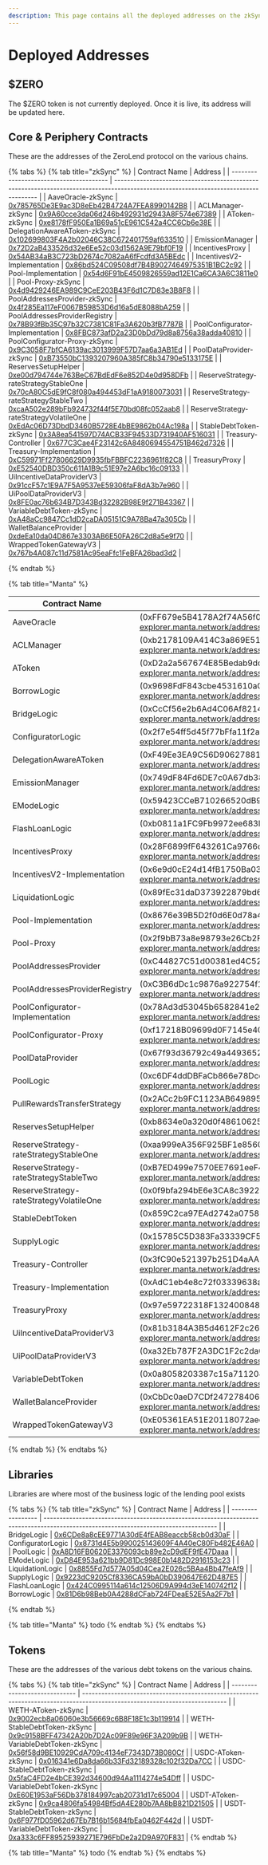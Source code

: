 ```yaml
---
description: This page contains all the deployed addresses on the zkSync chain
---
```


# Deployed Addresses

## $ZERO

The $ZERO token is not currently deployed. Once it is live, its address will be updated here.

## Core & Periphery Contracts

These are the addresses of the ZeroLend protocol on the various chains.

{% tabs %}
{% tab title="zkSync" %}
| Contract Name                           | Address                                                                                                                              |
| --------------------------------------- | ------------------------------------------------------------------------------------------------------------------------------------ |
| AaveOracle-zkSync                       | [0x785765De3E9ac3D8eEb42B4724A7FEA8990142B8](https://explorer.zksync.io/address/0x785765De3E9ac3D8eEb42B4724A7FEA8990142B8)          |
| ACLManager-zkSync                       | [0x9A60cce3da06d246b492931d2943A8F574e67389](https://explorer.zksync.io/address/0x9A60cce3da06d246b492931d2943A8F574e67389)          |
| AToken-zkSync                           | [0xe8178fF950Ea1B69a51cE961C542a4CC6Cb6e38E](https://explorer.zksync.io/address/0xe8178fF950Ea1B69a51cE961C542a4CC6Cb6e38E)          |
| DelegationAwareAToken-zkSync            | [0x102699803F4A2b02046C38C672401759af633510](https://explorer.zksync.io/address/0x102699803F4A2b02046C38C672401759af633510)          |
| EmissionManager                         | [0x72D2aB433526d32e6Ee52c03d1562A9E79bf0F19](https://explorer.zksync.io/address/0x72D2aB433526d32e6Ee52c03d1562A9E79bf0F19)          |
| IncentivesProxy                         | [0x54AB34aB3C723bD2674c7082aA6fFcdfd3A5BEdc](https://explorer.zksync.io/address/0x54AB34aB3C723bD2674c7082aA6fFcdfd3A5BEdc)          |
| IncentivesV2-Implementation             | [0x86bd524C09508df7B4B9027464975351B1BC2c92](https://explorer.zksync.io/address/0x86bd524C09508df7B4B9027464975351B1BC2c92)          |
| Pool-Implementation                     | [0x54d6F91bE4509826559ad12E1Ca6CA3A6C3811e0](https://explorer.zksync.io/address/0x54d6F91bE4509826559ad12E1Ca6CA3A6C3811e0)          |
| Pool-Proxy-zkSync                       | [0x4d9429246EA989C9CeE203B43F6d1C7D83e3B8F8](https://explorer.zksync.io/address/0x4d9429246EA989C9CeE203B43F6d1C7D83e3B8F8)          |
| PoolAddressesProvider-zkSync            | [0x4f285Ea117eF0067B59853D6d16a5dE8088bA259](https://explorer.zksync.io/address/0x4f285Ea117eF0067B59853D6d16a5dE8088bA259)          |
| PoolAddressesProviderRegistry           | [0x78B93fBb35C97b32C7381C81Fa3A620b3fB7787B](https://explorer.zksync.io/address/0x78B93fBb35C97b32C7381C81Fa3A620b3fB7787B)          |
| PoolConfigurator-Implementation         | [0x8FBC873afD2a23D0bDd79d8a8756a38adda40810](https://explorer.zksync.io/address/0x8FBC873afD2a23D0bDd79d8a8756a38adda40810)          |
| PoolConfigurator-Proxy-zkSync           | [0x9C3058F7bfCA6139ac3013999F57D7aa6a3AB1Ed](https://explorer.zksync.io/address/0x9C3058F7bfCA6139ac3013999F57D7aa6a3AB1Ed)          |
| PoolDataProvider-zkSync                 | [0xB73550bC1393207960A385fC8b34790e5133175E](https://explorer.zksync.io/address/0xB73550bC1393207960A385fC8b34790e5133175E)          |
| ReservesSetupHelper                     | [0xe00d794744e763BeC67BdEdF6e852D4e0d958DFb](https://explorer.zksync.io/address/0xe00d794744e763BeC67BdEdF6e852D4e0d958DFb)          |
| ReserveStrategy-rateStrategyStableOne   | [0x70cA80C5dE9fC8f080a494453dF1aA9180073031](https://explorer.zksync.io/address/0x70cA80C5dE9fC8f080a494453dF1aA9180073031)          |
| ReserveStrategy-rateStrategyStableTwo   | [0xcaA502e289bFb924732f44f5E70bd08fc052aab8](https://explorer.zksync.io/address/0xcaA502e289bFb924732f44f5E70bd08fc052aab8)          |
| ReserveStrategy-rateStrategyVolatileOne | [0xEdAc06D73DbdD3460B5728E4bBE9862b04Ac198a](https://explorer.zksync.io/address/0xEdAc06D73DbdD3460B5728E4bBE9862b04Ac198a)          |
| StableDebtToken-zkSync                  | [0x3A8ea541597D74ACB33F94533D731940AF516031](https://explorer.zksync.io/address/0x3A8ea541597D74ACB33F94533D731940AF516031)          |
| Treasury-Controller                     | [0x677C3Cae4F23142c6A8480694554751B462d7326](https://explorer.zksync.io/address/0x677C3Cae4F23142c6A8480694554751B462d7326)          |
| Treasury-Implementation                 | [0xC59971Ff27806629D9935fbFBBFC2236961f82C8](https://explorer.zksync.io/address/0xC59971Ff27806629D9935fbFBBFC2236961f82C8)          |
| TreasuryProxy                           | [0xE52540DBD350c611A1B9c51E97e2A6bc16c09133](https://explorer.zksync.io/address/0xE52540DBD350c611A1B9c51E97e2A6bc16c09133)          |
| UiIncentiveDataProviderV3               | [0x91ccF57c1E9A7F5A9537eE59306faF8dA3b7e960](https://explorer.zksync.io/address/0x91ccF57c1E9A7F5A9537eE59306faF8dA3b7e960)          |
| UiPoolDataProviderV3                    | [0x8FE0ac76b634B7D343Bd32282B98E9f271B43367](https://explorer.zksync.io/address/0x8FE0ac76b634B7D343Bd32282B98E9f271B43367)          |
| VariableDebtToken-zkSync                | [0xA48aCc9847Cc1dD2caDA05151C9A78Ba47a305Cb](https://explorer.zksync.io/address/0xA48aCc9847Cc1dD2caDA05151C9A78Ba47a305Cb)          |
| WalletBalanceProvider                   | [0xdeEa10da04D867e3303AB6E50FA26C2d8a5e9f70](https://explorer.zksync.io/address/0xdeEa10da04D867e3303AB6E50FA26C2d8a5e9f70)          |
| WrappedTokenGatewayV3                   | [0x767b4A087c11d7581Ac95eaFfc1FeBFA26bad3d2](https://explorer.zksync.io/address/0x767b4A087c11d7581Ac95eaFfc1FeBFA26bad3d2)          |


{% endtab %}

{% tab title="Manta" %}

| Contract Name                               | Address                                                                                                                                         |
| ------------------------------------------- | ----------------------------------------------------------------------------------------------------------------------------------------------- |
| AaveOracle                                  | (0xFF679e5B4178A2f74A56f0e2c0e1FA1C80579385)[https://pacific-explorer.manta.network/address/0xFF679e5B4178A2f74A56f0e2c0e1FA1C80579385]         |
| ACLManager                                  | (0xb2178109A414C3a869E5104283Fcf1a18923D0B8)[https://pacific-explorer.manta.network/address/0xb2178109A414C3a869E5104283Fcf1a18923D0B8]         |
| AToken                                      | (0xD2a2a567674E85Bedab9dcC402bCae6C4E0aaBb8)[https://pacific-explorer.manta.network/address/0xD2a2a567674E85Bedab9dcC402bCae6C4E0aaBb8]         |
| BorrowLogic                                 | (0x9698FdF843cbe4531610aC231B0047d9FFc13bC6)[https://pacific-explorer.manta.network/address/0x9698FdF843cbe4531610aC231B0047d9FFc13bC6]         |
| BridgeLogic                                 | (0xCcCf56e2b6Ad4C06Af8214781b77Cd98446377Bf)[https://pacific-explorer.manta.network/address/0xCcCf56e2b6Ad4C06Af8214781b77Cd98446377Bf]         |
| ConfiguratorLogic                           | (0x2f7e54ff5d45f77bFfa11f2aee67bD7621Eb8a93)[https://pacific-explorer.manta.network/address/0x2f7e54ff5d45f77bFfa11f2aee67bD7621Eb8a93]         |
| DelegationAwareAToken                       | (0xF49Ee3EA9C56D90627881d88004aaBDFc44Fd82c)[https://pacific-explorer.manta.network/address/0xF49Ee3EA9C56D90627881d88004aaBDFc44Fd82c]         |
| EmissionManager                             | (0x749dF84Fd6DE7c0A67db3827e5118259ed3aBBa5)[https://pacific-explorer.manta.network/address/0x749dF84Fd6DE7c0A67db3827e5118259ed3aBBa5]         |
| EModeLogic                                  | (0x59423CCeB710266520dB98034ff62dD1E2090E10)[https://pacific-explorer.manta.network/address/0x59423CCeB710266520dB98034ff62dD1E2090E10]         |
| FlashLoanLogic                              | (0xb0811a1FC9Fb9972ee683Ba04c32Cb828Bcf587B)[https://pacific-explorer.manta.network/address/0xb0811a1FC9Fb9972ee683Ba04c32Cb828Bcf587B]         |
| IncentivesProxy                             | (0x28F6899fF643261Ca9766ddc251b359A2d00b945)[https://pacific-explorer.manta.network/address/0x28F6899fF643261Ca9766ddc251b359A2d00b945]         |
| IncentivesV2-Implementation                 | (0x6e9d0cE24d14fB1750Ba0369e300413B230CA947)[https://pacific-explorer.manta.network/address/0x6e9d0cE24d14fB1750Ba0369e300413B230CA947]         |
| LiquidationLogic                            | (0x89fEc31daD373922879bd6279ccDc3666c5D1b7a)[https://pacific-explorer.manta.network/address/0x89fEc31daD373922879bd6279ccDc3666c5D1b7a]         |
| Pool-Implementation                         | (0x8676e39B5D2f0d6E0d78a4208a0cCBc50504972e)[https://pacific-explorer.manta.network/address/0x8676e39B5D2f0d6E0d78a4208a0cCBc50504972e]         |
| Pool-Proxy                                  | (0x2f9bB73a8e98793e26Cb2F6C4ad037BDf1C6B269)[https://pacific-explorer.manta.network/address/0x2f9bB73a8e98793e26Cb2F6C4ad037BDf1C6B269]         |
| PoolAddressesProvider                       | (0xC44827C51d00381ed4C52646aeAB45b455d200eB)[https://pacific-explorer.manta.network/address/0xC44827C51d00381ed4C52646aeAB45b455d200eB]         |
| PoolAddressesProviderRegistry               | (0xC3B6dDc1c9876a922754f1d01D18893C7956A74D)[https://pacific-explorer.manta.network/address/0xC3B6dDc1c9876a922754f1d01D18893C7956A74D]         |
| PoolConfigurator-Implementation             | (0x78Ad3d53045b6582841e2a1a688C52Be2CA2A7a7)[https://pacific-explorer.manta.network/address/0x78Ad3d53045b6582841e2a1a688C52Be2CA2A7a7]         |
| PoolConfigurator-Proxy                      | (0xf17218B09699d0F7145e40E771e72130FF616498)[https://pacific-explorer.manta.network/address/0xf17218B09699d0F7145e40E771e72130FF616498]         |
| PoolDataProvider                            | (0x67f93d36792c49a4493652B91ad4bD59f428AD15)[https://pacific-explorer.manta.network/address/0x67f93d36792c49a4493652B91ad4bD59f428AD15]         |
| PoolLogic                                   | (0xc6DF4ddDBFaCb866e78Dcc01b813A41C15A08C10)[https://pacific-explorer.manta.network/address/0xc6DF4ddDBFaCb866e78Dcc01b813A41C15A08C10]         |
| PullRewardsTransferStrategy                 | (0x2ACc2b9FC1123AB649895c9e825260f31348732B)[https://pacific-explorer.manta.network/address/0x2ACc2b9FC1123AB649895c9e825260f31348732B]         |
| ReservesSetupHelper                         | (0xb8634e0a320d0f4861062514a63B659E52A87E21)[https://pacific-explorer.manta.network/address/0xb8634e0a320d0f4861062514a63B659E52A87E21]         |
| ReserveStrategy-rateStrategyStableOne       | (0xaa999eA356F925BF1e856038c5D182Ae5E8A4973)[https://pacific-explorer.manta.network/address/0xaa999eA356F925BF1e856038c5D182Ae5E8A4973]         |
| ReserveStrategy-rateStrategyStableTwo       | (0xB7ED499e7570EE7691eeF4DF9D708d258DE2B512)[https://pacific-explorer.manta.network/address/0xB7ED499e7570EE7691eeF4DF9D708d258DE2B512]         |
| ReserveStrategy-rateStrategyVolatileOne     | (0x0f9bfa294bE6e3CA8c39221Bb5DFB88032C8936E)[https://pacific-explorer.manta.network/address/0x0f9bfa294bE6e3CA8c39221Bb5DFB88032C8936E]         |
| StableDebtToken                             | (0x859C2ca97EAd2742a0758bc9dD889e9D0e7e84E8)[https://pacific-explorer.manta.network/address/0x859C2ca97EAd2742a0758bc9dD889e9D0e7e84E8]         |
| SupplyLogic                                 | (0x15785C5D383Fa33339CF5D5720546C24313BC66D)[https://pacific-explorer.manta.network/address/0x15785C5D383Fa33339CF5D5720546C24313BC66D]         |
| Treasury-Controller                         | (0x3fC90e521397b251D4aAA1FBeAC7cc32f25E78fa)[https://pacific-explorer.manta.network/address/0x3fC90e521397b251D4aAA1FBeAC7cc32f25E78fa]         |
| Treasury-Implementation                     | (0xAdC1eb4e8c72f03339638a7B43b2097FC1AFB6c8)[https://pacific-explorer.manta.network/address/0xAdC1eb4e8c72f03339638a7B43b2097FC1AFB6c8]         |
| TreasuryProxy                               | (0x97e59722318F1324008484ACA9C343863792cBf6)[https://pacific-explorer.manta.network/address/0x97e59722318F1324008484ACA9C343863792cBf6]         |
| UiIncentiveDataProviderV3                   | (0x81b3184A3B5d4612F2c26A53Da8D99474B91B2D2)[https://pacific-explorer.manta.network/address/0x81b3184A3B5d4612F2c26A53Da8D99474B91B2D2]         |
| UiPoolDataProviderV3                        | (0xa32Eb787F2A3DC1F2c2da0E5d8caE7Ff74E6fD32)[https://pacific-explorer.manta.network/address/0xa32Eb787F2A3DC1F2c2da0E5d8caE7Ff74E6fD32]         |
| VariableDebtToken                           | (0x0a8058203387c15a711204908ed9efeD9f76e6A8)[https://pacific-explorer.manta.network/address/0x0a8058203387c15a711204908ed9efeD9f76e6A8]         |
| WalletBalanceProvider                       | (0xCbDc0aeD7CDf2472784068abEf23a902CafABb98)[https://pacific-explorer.manta.network/address/0xCbDc0aeD7CDf2472784068abEf23a902CafABb98]         |
| WrappedTokenGatewayV3                       | (0xE05361EA51E20118072aec0fB0FD178e8b09D69e)[https://pacific-explorer.manta.network/address/0xE05361EA51E20118072aec0fB0FD178e8b09D69e]         |

{% endtab %}
{% endtabs %}

## Libraries

Libraries are where most of the business logic of the lending pool exists

{% tabs %}
{% tab title="zkSync" %}
| Contract Name     | Address                                                                                                                              |
| ----------------- | ------------------------------------------------------------------------------------------------------------------------------------ |
| BridgeLogic       | [0x6CDe8a8cEE9771A30dE4fEAB8eaccb58cb0d30aF](https://explorer.zksync.io/address/0x6CDe8a8cEE9771A30dE4fEAB8eaccb58cb0d30aF#contract) |
| ConfiguratorLogic | [0x8731d4E5b990025143609F4A40eC80Fb482E46A0](https://explorer.zksync.io/address/0x8731d4E5b990025143609F4A40eC80Fb482E46A0#contract) |
| PoolLogic         | [0xA8D16FB0620E3376093cb89e2cD9dEF9fE47Daaa](https://explorer.zksync.io/address/0xA8D16FB0620E3376093cb89e2cD9dEF9fE47Daaa#contract) |
| EModeLogic        | [0xD84E953a621bb9D81Dc998E0b1482D2916153c23](https://explorer.zksync.io/address/0xD84E953a621bb9D81Dc998E0b1482D2916153c23#contract) |
| LiquidationLogic  | [0x8855Fd7d577A05d04Cea2E026c5BAa4Bb47feAf9](https://explorer.zksync.io/address/0x8855Fd7d577A05d04Cea2E026c5BAa4Bb47feAf9#contract) |
| SupplyLogic       | [0x9223dC9205Cf8336CA59bA0bD390647E62D487E5](https://explorer.zksync.io/address/0x9223dC9205Cf8336CA59bA0bD390647E62D487E5#contract) |
| FlashLoanLogic    | [0x424C0995114a614c12506D9A994d3eE140742f12](https://explorer.zksync.io/address/0x424C0995114a614c12506D9A994d3eE140742f12#contract) |
| BorrowLogic       | [0x81D6b98Beb0A4288dCFab724FDeaE52E5Aa2F7b1](https://explorer.zksync.io/address/0x81D6b98Beb0A4288dCFab724FDeaE52E5Aa2F7b1#contract) |


{% endtab %}

{% tab title="Manta" %}
todo
{% endtab %}
{% endtabs %}

## Tokens

These are the addresses of the various debt tokens on the various chains.

{% tabs %}
{% tab title="zkSync" %}
| Contract Name                 | Address                                                                                                                     |
| ----------------------------- | --------------------------------------------------------------------------------------------------------------------------- |
| WETH-AToken-zkSync            | [0x9002ecb8a06060e3b56669c6B8F18E1c3b119914](https://explorer.zksync.io/address/0x9002ecb8a06060e3b56669c6B8F18E1c3b119914) |
| WETH-StableDebtToken-zkSync   | [0x9c9158BFF47342A20b7D2Ac09F89e96F3A209b9B](https://explorer.zksync.io/address/0x9c9158BFF47342A20b7D2Ac09F89e96F3A209b9B) |
| WETH-VariableDebtToken-zkSync | [0x56f58d9BE10929CdA709c4134eF7343D73B080Cf](https://explorer.zksync.io/address/0x56f58d9BE10929CdA709c4134eF7343D73B080Cf) |
| USDC-AToken-zkSync            | [0x016341e6Da8da66b33Fd32189328c102f32Da7CC](https://explorer.zksync.io/address/0x016341e6Da8da66b33Fd32189328c102f32Da7CC) |
| USDC-StableDebtToken-zkSync   | [0x5faC4FD2e4bCE392d34600d94Aa1114274e54Dff](https://explorer.zksync.io/address/0x5faC4FD2e4bCE392d34600d94Aa1114274e54Dff) |
| USDC-VariableDebtToken-zkSync | [0xE60E1953aF56Db378184997cab20731d17c65004](https://explorer.zksync.io/address/0xE60E1953aF56Db378184997cab20731d17c65004) |
| USDT-AToken-zkSync            | [0x9ca4806fa54984Bf5dA4E280b7AA8bB821D21505](https://explorer.zksync.io/address/0x9ca4806fa54984Bf5dA4E280b7AA8bB821D21505) |
| USDT-StableDebtToken-zkSync   | [0x6F977fD05962d67Eb7B16b15684fbEa0462F442d](https://explorer.zksync.io/address/0x6F977fD05962d67Eb7B16b15684fbEa0462F442d) |
| USDT-VariableDebtToken-zkSync | [0xa333c6FF89525939271E796FbDe2a2D9A970F831](https://explorer.zksync.io/address/0xa333c6FF89525939271E796FbDe2a2D9A970F831) |
{% endtab %}

{% tab title="Manta" %}
todo
{% endtab %}
{% endtabs %}
